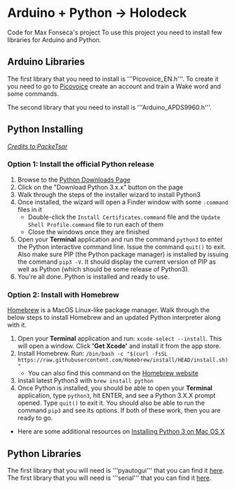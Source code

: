 # Arduino + Python -> Holodeck

Code for Max Fonseca's project
To use this project you need to install few libraries for Arduino and Python.
## Arduino Libraries
The first library that you need to install is '''Picovoice_EN.h'''.
To create it you need to go to [Picovoice](https://picovoice.ai/) create an account and train a Wake word and some commands.

The second library that you need to install is '''Arduino_APDS9960.h'''.

## Python Installing
*[Credits to PackeTsar](https://github.com/PackeTsar/Install-Python/blob/master/README.md)*
### Option 1: Install the official Python release
1. Browse to the [Python Downloads Page](https://www.python.org/downloads/)
2. Click on the "Download Python 3.x.x" button on the page
3. Walk through the steps of the installer wizard to install Python3
4. Once installed, the wizard will open a Finder window with some `.command` files in it
    - Double-click the `Install Certificates.command` file and the `Update Shell Profile.command` file to run each of them
    - Close the windows once they are finished
6. Open your **Terminal** application and run the command `python3` to enter the Python interactive command line. Issue the command `quit()` to exit. Also make sure PIP (the Python package manager) is installed by issuing the command `pip3 -V`. It should display the current version of PIP as well as Python (which should be some release of Python3).
7. You're all done. Python is installed and ready to use.

### Option 2: Install with Homebrew
[Homebrew](https://brew.sh/) is a MacOS Linux-like package manager. Walk through the below steps to install Homebrew and an updated Python interpreter along with it.

1. Open your **Terminal** application and run: `xcode-select --install`. This will open a window. Click **'Get Xcode'** and install it from the app store.
2. Install Homebrew. Run: `/bin/bash -c "$(curl -fsSL https://raw.githubusercontent.com/Homebrew/install/HEAD/install.sh)"`
   - You can also find this command on the [Homebrew website](https://brew.sh/)
3. Install latest Python3 with `brew install python`
4. Once Python is installed, you should be able to open your **Terminal** application, type `python3`, hit ENTER, and see a Python 3.X.X prompt opened. Type `quit()` to exit it. You should also be able to run the command `pip3` and see its options. If both of these work, then you are ready to go.
  - Here are some additional resources on [Installing Python 3 on Mac OS X](https://docs.python-guide.org/starting/install3/osx/)

## Python Libraries
The first library that you will need is '''pyautogui''' that you can find it [here](https://pypi.org/project/PyAutoGUI/).
The first library that you will need is '''serial''' that you can find it [here](https://pypi.org/project/pyserial/).
